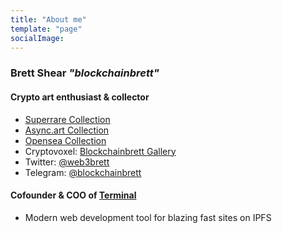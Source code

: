 ```yaml
---
title: "About me"
template: "page"
socialImage:
---
```


### Brett Shear *"blockchainbrett"*
#### Crypto art enthusiast & collector
* [Superrare Collection](https://superrare.co/blockchainbrett) 
* [Async.art Collection](https://async.art/artist/Blockchainbrett) 
* [Opensea Collection](https://opensea.io/accounts/0x1e341aa44c293d95d13d778492d417d1be4e63d5) 
* Cryptovoxel: [Blockchainbrett Gallery](https://www.cryptovoxels.com/parcels/187)
* Twitter: [@web3brett](https://twitter.com/web3brett)
* Telegram: [@blockchainbrett](https://telegram.me/blockchainbrett)

#### Cofounder & COO of [Terminal](https://terminal.co) 
* Modern web development tool for blazing fast sites on IPFS